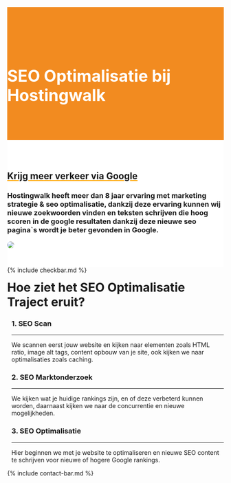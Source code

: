 <div class="jumbotron text-center" style="/* background-color: white !important; */padding: 1.5rem 0rem;margin-bottom: -1.5rem;background-color: #f28b20;border-radius: 0rem;">
<div class="container"> 
    <div class="container-fluid text-center" style="padding: 1.2rem 0rem;color: white;">
<h1 style="display: inline-block;padding-top: .3125rem;margin-right: 1rem;font-size: 2.35rem;">
<i class="fal fa-bullseye-pointer" style="color: white;/* font-size: 20px; */"></i>

SEO Optimalisatie bij Hostingwalk
</h1>
</div>
</div>
</div>


<div class="jumbotron text-center" style="background-color: white !important;padding: 1.5rem 0rem;margin-bottom: -1rem;">
<div class="container">
<br>
<div style="margin-bottom: 20px;" class="row">
  <div> </div>
    <div style="margin-top: 30px;" class="col-sm-7">
<h2 style="text-decoration: underline orange;">Krijg meer verkeer via Google</h2>
<h3>Hostingwalk heeft meer dan 8 jaar ervaring met marketing strategie &amp; seo optimalisatie, dankzij deze ervaring kunnen wij nieuwe zoekwoorden vinden en teksten schrijven die hoog scoren in de google resultaten dankzij deze nieuwe seo pagina`s wordt je beter gevonden in Google.
</h3>
  </div>
  <div class="col-sm-5">
<img class="img-fluid" style="max-width: 350px;border-radius: 25px;" src="https://i.imgur.com/a3t10hT.jpg">
  </div>
</div>
</div>
</div>


{% include checkbar.md %}


<div class="partnerbox">
    <div class="container">
    
<h1 class="text-center" style="
    margin-top: 15px;
">Hoe ziet het SEO Optimalisatie Traject eruit?</h1>
    
    
<div class="row">



<div class="col-md-4">
<div class="partnerbox-part text-center" style="margin-left: 10px;">
<div class="info">
 <div class=""> <i class="fal fa-bullseye-pointer" style="font-size: 60px;margin-bottom: 15px;"></i> </div>
<div clas="description">
   <h3>1. SEO Scan
</h3>
  <div class="body">
<hr>We scannen eerst jouw website en kijken naar elementen zoals HTML ratio, image alt tags, content opbouw van je site, ook kijken we naar optimalisaties zoals caching.



</div>
 </div>
</div>
 
  
 
</div>  </div><div class="col-md-4">
<div class="partnerbox-part text-center" style="margin-left: 10px;">
<div class="info">
 <div class=""> <i class="fal fa-bullseye-pointer" style="font-size: 60px;margin-bottom: 15px;"></i> </div>
<div clas="description">
   <h3>2. SEO Marktonderzoek</h3>
  <div class="body">
<hr>We kijken wat je huidige rankings zijn, en of deze verbeterd kunnen worden, daarnaast kijken we naar de concurrentie en nieuwe mogelijkheden.



</div>
 </div>
</div>
 
  
 
</div>  </div>

<div class="col-md-4">
<div class="partnerbox-part text-center" style="margin-left: 10px;">
<div class="info">
 <div class=""> <i class="fal fa-bullseye-pointer" style="font-size: 60px;margin-bottom: 15px;"></i> </div>
<div clas="description">
   <h3>3. SEO Optimalisatie
</h3>
  <div class="body">
<hr>Hier beginnen we met je website te optimaliseren en nieuwe SEO content te schrijven voor nieuwe of hogere Google rankings.



</div>
 </div>
</div>
 
  
 
</div>  </div>

</div>


</div> </div>


{% include contact-bar.md %}

